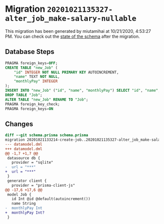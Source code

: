 # Migration `20201021135327-alter_job_make-salary-nullable`

This migration has been generated by miutamihai at 10/21/2020, 4:53:27 PM.
You can check out the [state of the schema](./schema.prisma) after the migration.

## Database Steps

```sql
PRAGMA foreign_keys=OFF;
CREATE TABLE "new_Job" (
    "id" INTEGER NOT NULL PRIMARY KEY AUTOINCREMENT,
    "name" TEXT NOT NULL,
    "monthlyPay" INTEGER
);
INSERT INTO "new_Job" ("id", "name", "monthlyPay") SELECT "id", "name", "monthlyPay" FROM "Job";
DROP TABLE "Job";
ALTER TABLE "new_Job" RENAME TO "Job";
PRAGMA foreign_key_check;
PRAGMA foreign_keys=ON
```

## Changes

```diff
diff --git schema.prisma schema.prisma
migration 20201021133214-create-job..20201021135327-alter_job_make-salary-nullable
--- datamodel.dml
+++ datamodel.dml
@@ -1,7 +1,7 @@
 datasource db {
   provider = "sqlite"
-  url = "***"
+  url = "***"
 }
 generator client {
   provider = "prisma-client-js"
@@ -17,6 +17,6 @@
 model Job {
   id Int @id @default(autoincrement())
   name String
-  monthlyPay Int
+  monthlyPay Int?
 }
```


